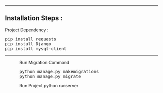 <hr>
<h2>Installation Steps : </h2>

<p>Project Dependency :</p>
<pre>
pip install requests
pip install Django
pip install mysql-client
</pre>
<hr>
<ul>
<ol>
Run Migration Command 
<pre>
python manage.py makemigrations
python manage.py migrate
</pre>
</ol>
<ol>
Run Project python runserver
</ol>
</ul>